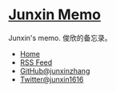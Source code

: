 # [Junxin Memo](https://junxinzhang.github.io/)

Junxin's memo.
俊欣的备忘录。

- [Home](https://junxinzhang.github.io/)
- [RSS Feed](https://junxinzhang.github.io/feed.xml)
- [GitHub@junxinzhang](https://github.com/junxinzhang)
- [Twitter@junxin1616](https://twitter.com/junxin1616)